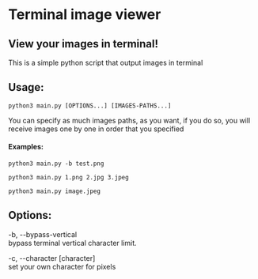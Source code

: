 # Terminal image viewer

## View your images in terminal!
This is a simple python script that output images in terminal

## Usage:

```
python3 main.py [OPTIONS...] [IMAGES-PATHS...]
```

You can specify as much images paths, as you want, if you do so, you will receive images one by one in order that you specified

#### Examples:
```
python3 main.py -b test.png
```
```
python3 main.py 1.png 2.jpg 3.jpeg
```
```
python3 main.py image.jpeg
```

## Options:  

-b, --bypass-vertical  
bypass terminal vertical character limit.

-c, --character  [character]  
set your own character for pixels
